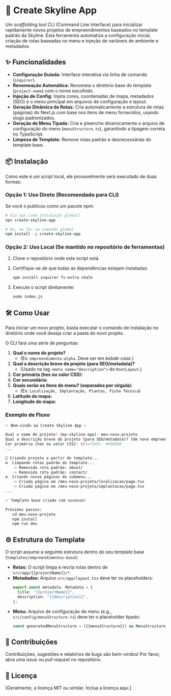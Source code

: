 # 🚀 Create Skyline App

Um *scaffolding tool* CLI (Command Line Interface) para inicializar rapidamente novos projetos de empreendimentos baseados no template padrão da Skyline. Esta ferramenta automatiza a configuração inicial, criação de rotas baseadas no menu e injeção de variáveis de ambiente e metadados.

## ✨ Funcionalidades

  * **Configuração Guiada:** Interface interativa via linha de comando (`inquirer`).
  * **Renomeação Automática:** Renomeia o diretório base do template (`project-name`) com o nome escolhido.
  * **Injeção de Config:** Injeta cores, coordenadas de mapa, metadados (SEO) e o menu principal em arquivos de configuração e layout.
  * **Geração Dinâmica de Rotas:** Cria automaticamente a estrutura de rotas (páginas) do Next.js com base nos itens de menu fornecidos, usando slugs padronizados.
  * **Geração de Menu Tipado:** Cria e preenche dinamicamente o arquivo de configuração do menu (`menuStructure.ts`), garantindo a tipagem correta no TypeScript.
  * **Limpeza de Template:** Remove rotas padrão e desnecessárias do template base.

## 📦 Instalação

Como este é um script local, ele provavelmente será executado de duas formas:

### Opção 1: Uso Direto (Recomendado para CLI)

Se você o publicou como um pacote npm:

```bash
# Via npx (sem instalação global)
npx create-skyline-app

# Ou, se for um comando global
npm install -g create-skyline-app
```

### Opção 2: Uso Local (Se mantido no repositório de ferramentas)

1.  Clone o repositório onde este script está.

2.  Certifique-se de que todas as dependências estejam instaladas:

    ```bash
    npm install inquirer fs-extra chalk
    ```

3.  Execute o script diretamente:

    ```bash
    node index.js
    ```

## 🛠️ Como Usar

Para iniciar um novo projeto, basta executar o comando de instalação no diretório onde você deseja criar a pasta do novo projeto.

O CLI fará uma série de perguntas:

1.  **Qual o nome do projeto?**
      * (Ex: `empreendimento-alpha`. Deve ser em *kebab-case*.)
2.  **Qual a descrição breve do projeto (para SEO/metadata)?**
      * (Usado na tag `<meta name="description">` do `RootLayout`.)
3.  **Cor primária (hex ou valor CSS):**
4.  **Cor secundária:**
5.  **Quais serão os itens do menu? (separados por vírgula):**
      * (Ex: `Localização, Implantação, Plantas, Ficha Técnica`)
6.  **Latitude do mapa:**
7.  **Longitude do mapa:**

### Exemplo de Fluxo

```bash
✨ Bem-vindo ao Create Skyline App ✨

Qual o nome do projeto? (my-skyline-app): meu-novo-projeto
Qual a descrição breve do projeto (para SEO/metadata)? (Um novo empreendimento...): O melhor empreendimento da região.
Cor primária (hex ou valor CSS): (#1a73e8): #008080
...

📁 Criando projeto a partir do template...
⚙️  Limpando rotas padrão do template...
   -> Removida rota padrão: about/
   -> Removida rota padrão: contact/
⚙️  Criando novas páginas do submenu...
   -> Criada página em /meu-novo-projeto/localizacao/page.tsx
   -> Criada página em /meu-novo-projeto/implantacao/page.tsx
...

✅ Template base criado com sucesso!

Próximos passos:
   cd meu-novo-projeto
   npm install
   npm run dev
```

## ⚙️ Estrutura do Template

O script assume a seguinte estrutura dentro do seu template base (`templates/empreendimentos-base`):

  * **Rotas:** O script limpa e recria rotas dentro de `src/app/{{projectName}}/*`.
  * **Metadados:** Arquivo `src/app/layout.tsx` deve ter os placeholders:
    ```typescript
    export const metadata: Metadata = {
      title: "{{projectName}}",
      description: "{{description}}",
    };
    ```
  * **Menu:** Arquivo de configuração de menu (e.g., `src/config/menuStructure.ts`) deve ter o placeholder tipado:
    ```typescript
    const generatedMenuStructure = ({{menuStructure}}) as MenuStructureType[];
    ```

## 🤝 Contribuições

Contribuições, sugestões e relatórios de bugs são bem-vindos\! Por favor, abra uma *issue* ou *pull request* no repositório.

## 📝 Licença

[Geralmente, a licença MIT ou similar. Inclua a licença aqui.]

```
```